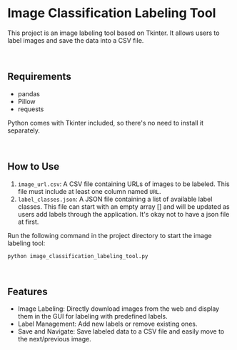 # Image Classification Labeling Tool
This project is an image labeling tool based on Tkinter. It allows users to label images and save the data into a CSV file.

<br>

## Requirements
* pandas
* Pillow
* requests

Python comes with Tkinter included, so there's no need to install it separately.

<br>


## How to Use
1. `image_url.csv`: A CSV file containing URLs of images to be labeled. This file must include at least one column named `URL`.
2. `label_classes.json`: A JSON file containing a list of available label classes. This file can start with an empty array [] and will be updated as users add labels through the application. It's okay not to have a json file at first.

Run the following command in the project directory to start the image labeling tool:
```
python image_classification_labeling_tool.py
```

<br>


## Features
* Image Labeling: Directly download images from the web and display them in the GUI for labeling with predefined labels.
* Label Management: Add new labels or remove existing ones.
* Save and Navigate: Save labeled data to a CSV file and easily move to the next/previous image.
